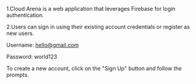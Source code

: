 1.Cloud Arena is a web application that leverages Firebase for login authentication. 


2.Users can sign in using their existing account credentials or register as new users.


Username: hello@gmail.com


Password: world123


To create a new account, click on the "Sign Up" button and follow the prompts.
